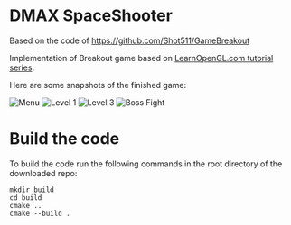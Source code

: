 # DMAX SpaceShooter
Based on the code of https://github.com/Shot511/GameBreakout

Implementation of Breakout game based on [LearnOpenGL.com tutorial series](https://learnopengl.com/In-Practice/2D-Game/Breakout).

Here are some snapshots of the finished game:

![Menu](https://i.ibb.co/HnCFnN1/Menu.png)
![Level 1](https://i.ibb.co/LpRZrs1/Level1.png)
![Level 3](https://i.ibb.co/qRzvLc1/Level3.png)
![Boss Fight](https://i.ibb.co/7nmw5kB/Boss.png)


# Build the code
To build the code run the following commands in the root directory of the downloaded repo:

```
mkdir build
cd build
cmake ..
cmake --build .
```


